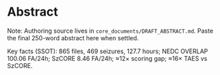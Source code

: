# Abstract

Note: Authoring source lives in `core_documents/DRAFT_ABSTRACT.md`. Paste the final 250-word abstract here when settled.

Key facts (SSOT): 865 files, 469 seizures, 127.7 hours; NEDC OVERLAP 100.06 FA/24h; SzCORE 8.46 FA/24h; ≈12× scoring gap; ≈16× TAES vs SzCORE.
